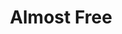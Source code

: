 ---
pid: MX152
title: Almost Free
location_transcription: "??? Malcolm X park, Clark Park, Cedar Park"
zipcode: '19104'
outside_phl: 
neighborhood: University City,Belmont,Parkside,Powelton Village
age: '19'
age_range: 13-19
instagram: 
image_file_name: MX_152.jpg
proposal_transcription: In other countries there are monuments celebrating independence.
  Many at our monuments were put up to placate white ppl of the south. They don't
  celebrate independence, but slavery and bondage. Philly is a historic city in many
  different aspects. Monuments here should celebrate freedom and promote unity, while
  also acknowledging the fight that is continuing to be waged.
topic: History,Inequality,Freedom
topic_summary: 0, 0, 0
type: Other No Form
keywords_other: 
credit: Suyi Osandeko
image_labels: 
twitter: 
facebook: 
permalink: "/monuments/mx152/"
layout: item-page
---